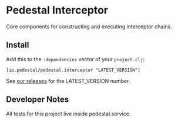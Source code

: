 # Pedestal Interceptor

Core components for constructing and executing interceptor chains.

## Install

Add this to the `:dependencies` vector of your `project.clj`:

    [io.pedestal/pedestal.interceptor "LATEST_VERSION"]

See [our releases](https://github.com/pedestal/pedestal/releases) for the LATEST\_VERSION number.


## Developer Notes

All tests for this project live inside pedestal.service.

<!-- Copyright 2016 Cognitect, Inc. -->
